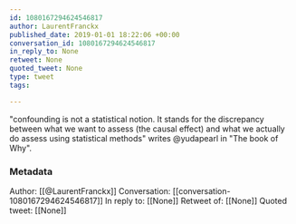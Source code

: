 ```yaml
---
id: 1080167294624546817
author: LaurentFranckx
published_date: 2019-01-01 18:22:06 +00:00
conversation_id: 1080167294624546817
in_reply_to: None
retweet: None
quoted_tweet: None
type: tweet
tags:

---
```


"confounding is not a statistical notion. It stands for the discrepancy between what we want to assess (the causal effect) and what we actually do assess using statistical methods" writes @yudapearl in "The book of Why".

### Metadata

Author: [[@LaurentFranckx]]
Conversation: [[conversation-1080167294624546817]]
In reply to: [[None]]
Retweet of: [[None]]
Quoted tweet: [[None]]
